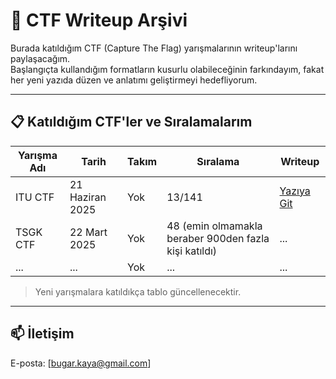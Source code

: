 # 🧠 CTF Writeup Arşivi

Burada katıldığım CTF (Capture The Flag) yarışmalarının writeup'larını paylaşacağım.  
Başlangıçta kullandığım formatların kusurlu olabileceğinin farkındayım, fakat her yeni yazıda düzen ve anlatımı geliştirmeyi hedefliyorum.  

---

## 📋 Katıldığım CTF'ler ve Sıralamalarım

| Yarışma Adı         | Tarih        | Takım  | Sıralama  | Writeup |
|---------------------|--------------|--------|-----------|---------|
| ITU CTF             | 21 Haziran 2025 | Yok  | 13/141      | [Yazıya Git](./ITUCTF/) |
| TSGK CTF            | 22 Mart 2025    | Yok  | 48 (emin olmamakla beraber 900den fazla kişi katıldı)     | ...  |
| ...                 | ...             | Yok  | ...       | ...     |
> Yeni yarışmalara katıldıkça tablo güncellenecektir.

---

## 📫 İletişim
E-posta: [bugar.kaya@gmail.com]

